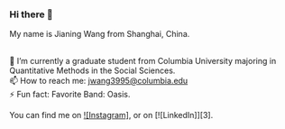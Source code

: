 ### Hi there 👋

My name is Jianing Wang from Shanghai, China. 

<br />🔭 I’m currently a graduate student from Columbia University majoring in Quantitative Methods in the Social Sciences.
<br />📫 How to reach me: jwang3995@columbia.edu
<br />⚡ Fun fact: Favorite Band: Oasis.


You can find me on [![Instagram]][1], or on [![LinkedIn]][3].

<!-- Links to your social media accounts -->

[1]: https://www.instagram.com/jdotn_9872/
[2]: https://www.linkedin.com/in/jianing-wang-0a775a13a/
